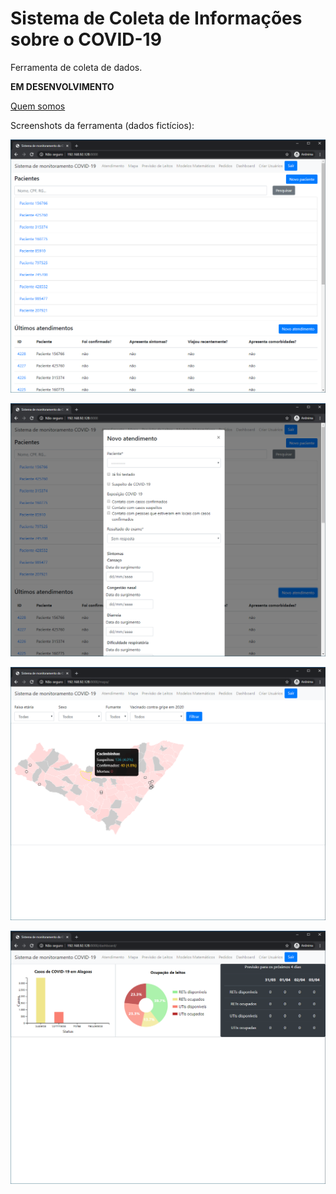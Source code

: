 # Sistema de Coleta de Informações sobre o COVID-19

Ferramenta de coleta de dados.

**EM DESENVOLVIMENTO**

[Quem somos](/projeto/covid-19_alagoas.pdf)

Screenshots da ferramenta (dados fictícios):

![tela_inicial](/projeto/tela_inicial.png)

![atendimento](/projeto/atendimento.png)

![mapa](/projeto/mapa.png)

![dashboard](/projeto/dashboard.png)
